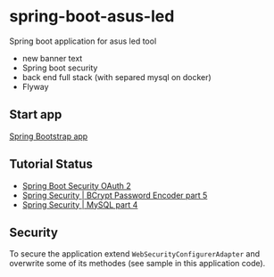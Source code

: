 # spring-boot-asus-led
Spring boot application for asus led tool

* new banner text
* Spring boot security
* back end full stack (with separed mysql on docker)
* Flyway

## Start app
[Spring Bootstrap app](http://localhost:7070/home.jsp)


## Tutorial Status

* [Spring Boot Security OAuth 2](https://www.youtube.com/watch?v=wfaKvQ0qY3E&list=PLsyeobzWxl7o-Ul7lhFb9-fLjDYapcetO&index=8)
* [Spring Security | BCrypt Password Encoder part 5](https://www.youtube.com/watch?v=qr14n0tTtmE&list=PLsyeobzWxl7o-Ul7lhFb9-fLjDYapcetO&index=6)
* [Spring Security | MySQL part 4](https://www.youtube.com/watch?v=2VKeCZsRNZk&list=PLsyeobzWxl7o-Ul7lhFb9-fLjDYapcetO&index=5)

## Security

To secure the application extend <code>WebSecurityConfigurerAdapter</code> and overwrite some of its methodes (see sample in this application code).
